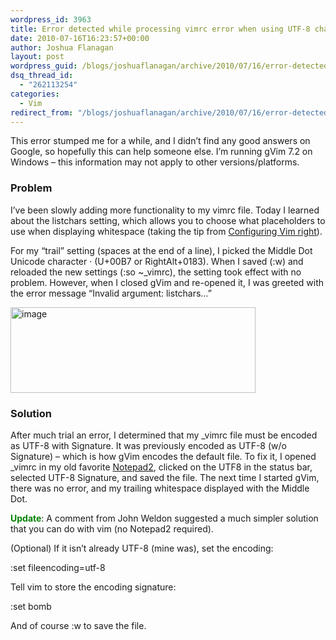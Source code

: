 ```yaml
---
wordpress_id: 3963
title: Error detected while processing vimrc error when using UTF-8 characters in listchars variable
date: 2010-07-16T16:23:57+00:00
author: Joshua Flanagan
layout: post
wordpress_guid: /blogs/joshuaflanagan/archive/2010/07/16/error-detected-while-processing-vimrc-error-when-using-utf-8-characters-in-listchars-variable.aspx
dsq_thread_id:
  - "262113254"
categories:
  - Vim
redirect_from: "/blogs/joshuaflanagan/archive/2010/07/16/error-detected-while-processing-vimrc-error-when-using-utf-8-characters-in-listchars-variable.aspx/"
---
```

This error stumped me for a while, and I didn’t find any good answers on Google, so hopefully this can help someone else. I’m running gVim 7.2 on Windows – this information may not apply to other versions/platforms.

### Problem

I’ve been slowly adding more functionality to my vimrc file. Today I learned about the listchars setting, which allows you to choose what placeholders to use when displaying whitespace (taking the tip from <a href="http://items.sjbach.com/319/configuring-vim-right" target="_blank">Configuring Vim right</a>). 

For my “trail” setting (spaces at the end of a line), I picked the Middle Dot Unicode character · (U+00B7 or RightAlt+0183). When I saved (:w) and reloaded the new settings (:so ~_vimrc), the setting took effect with no problem. However, when I closed gVim and re-opened it, I was greeted with the error message “Invalid argument: listchars…”

[<img style="border-right-width: 0px;border-top-width: 0px;border-bottom-width: 0px;border-left-width: 0px" border="0" alt="image" src="https://lostechies.com/content/joshuaflanagan/uploads/2011/03/image_thumb_7404C0AC.png" width="392" height="137" />](https://lostechies.com/content/joshuaflanagan/uploads/2011/03/image_09627615.png) 

### Solution

After much trial an error, I determined that my \_vimrc file must be encoded as UTF-8 with Signature. It was previously encoded as UTF-8 (w/o Signature) – which is how gVim encodes the default file. To fix it, I opened \_vimrc in my old favorite <a href="http://www.flos-freeware.ch/notepad2.html" target="_blank">Notepad2</a>, clicked on the UTF8 in the status bar, selected UTF-8 Signature, and saved the file. The next time I started gVim, there was no error, and my trailing whitespace displayed with the Middle Dot.

**<font color="#008000">Update</font>**: A comment from John Weldon suggested a much simpler solution that you can do with vim (no Notepad2 required).

(Optional) If it isn’t already UTF-8 (mine was), set the encoding:

:set fileencoding=utf-8

Tell vim to store the encoding signature:

:set bomb

And of course :w to save the file.